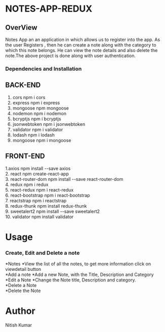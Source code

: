 # NOTES-APP-REDUX

## OverView
Notes App an an application in which allows us to register into  the app. As the user Registers , then  he can  create a note along with  the  category  to which  this  note belongs. He can view the  note details and also delete the note.The above project is done along with user authentication.

### Dependencies and Installation
## BACK-END
   1. cors npm i cors<br/>
   2. express npm i express<br/>
   3. mongoose npm mongoose<br/>
   4. nodemon npm i nodemon<br/>
   5. bcryptjs npm i bcryptjs<br/>
   6. jsonwebtoken npm i jsonwebtoken<br/>
   7. validator npm i validator<br/>
   8. lodash npm i lodash<br/>
   9. mongoose npm i mongoose<br/>
   
   
 ## FRONT-END
   1.axios npm install --save axios<br/>
   2. react npm create-react-app<br/>
   3. react-router-dom npm install --save react-router-dom<br/>
   4. redux npm i redux<br/>
   5. react-redux npm i react-redux<br/>
   6. react-bootstrap npm i react-bootstrap<br/>
   7. reactstrap npm i reactstrap<br/>
   8. redux-thunk npm install redux-thunk<br/>
   9. sweetalert2 npm install --save sweetalert2<br/>
   10. validator npm install validator<br/>
   
   
 # Usage
 ### Create, Edit and Delete a note
 *Notes
  *View the list of all the notes, to get more information click on viewdetail button<br/>
 *Add a note
  *Add a new Note, with the Title, Description and Category<br/>
 *Edit a Note
  *Change the Note title, Description and category.<br/>
 *Delete a Note<br/>
  *Delete the Note
          
# Author 
Nitish Kumar
